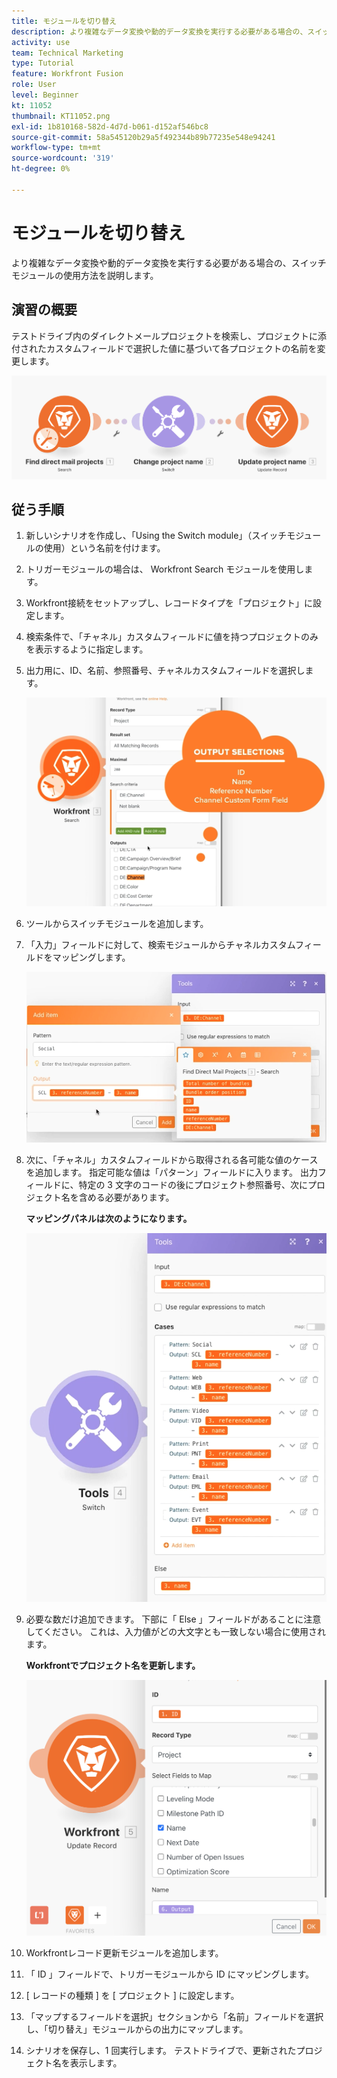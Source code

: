 ```yaml
---
title: モジュールを切り替え
description: より複雑なデータ変換や動的データ変換を実行する必要がある場合の、スイッチモジュールの使用方法を説明します。
activity: use
team: Technical Marketing
type: Tutorial
feature: Workfront Fusion
role: User
level: Beginner
kt: 11052
thumbnail: KT11052.png
exl-id: 1b810168-582d-4d7d-b061-d152af546bc8
source-git-commit: 58a545120b29a5f492344b89b77235e548e94241
workflow-type: tm+mt
source-wordcount: '319'
ht-degree: 0%

---
```


# モジュールを切り替え

より複雑なデータ変換や動的データ変換を実行する必要がある場合の、スイッチモジュールの使用方法を説明します。

## 演習の概要

テストドライブ内のダイレクトメールプロジェクトを検索し、プロジェクトに添付されたカスタムフィールドで選択した値に基づいて各プロジェクトの名前を変更します。

![スイッチモジュールイメージ 1](../12-exercises/assets/switch-module-walkthrough-1.png)

## 従う手順

1. 新しいシナリオを作成し、「Using the Switch module」（スイッチモジュールの使用）という名前を付けます。
1. トリガーモジュールの場合は、 Workfront Search モジュールを使用します。
1. Workfront接続をセットアップし、レコードタイプを「プロジェクト」に設定します。
1. 検索条件で、「チャネル」カスタムフィールドに値を持つプロジェクトのみを表示するように指定します。
1. 出力用に、ID、名前、参照番号、チャネルカスタムフィールドを選択します。

   ![スイッチモジュールイメージ 2](../12-exercises/assets/switch-module-walkthrough-2.png)

1. ツールからスイッチモジュールを追加します。
1. 「入力」フィールドに対して、検索モジュールからチャネルカスタムフィールドをマッピングします。

   ![スイッチモジュールイメージ 3](../12-exercises/assets/switch-module-walkthrough-3.png)

1. 次に、「チャネル」カスタムフィールドから取得される各可能な値のケースを追加します。 指定可能な値は「パターン」フィールドに入ります。 出力フィールドに、特定の 3 文字のコードの後にプロジェクト参照番号、次にプロジェクト名を含める必要があります。

   **マッピングパネルは次のようになります。**

   ![スイッチモジュールイメージ 4](../12-exercises/assets/switch-module-walkthrough-4.png)

1. 必要な数だけ追加できます。 下部に「 Else 」フィールドがあることに注意してください。 これは、入力値がどの大文字とも一致しない場合に使用されます。

   **Workfrontでプロジェクト名を更新します。**

   ![スイッチモジュールの画像 5](../12-exercises/assets/switch-module-walkthrough-5.png)

1. Workfrontレコード更新モジュールを追加します。
1. 「 ID 」フィールドで、トリガーモジュールから ID にマッピングします。
1. [ レコードの種類 ] を [ プロジェクト ] に設定します。
1. 「マップするフィールドを選択」セクションから「名前」フィールドを選択し、「切り替え」モジュールからの出力にマップします。
1. シナリオを保存し、1 回実行します。 テストドライブで、更新されたプロジェクト名を表示します。
